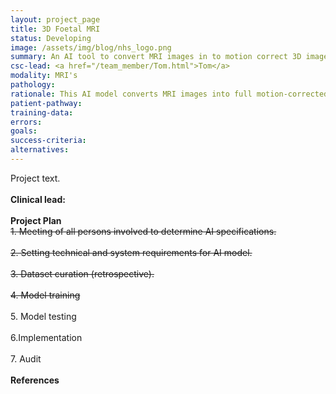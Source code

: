 ```yaml
---
layout: project_page
title: 3D Foetal MRI 
status: Developing
image: /assets/img/blog/nhs_logo.png
summary: An AI tool to convert MRI images in to motion correct 3D images.
csc-lead: <a href="/team_member/Tom.html">Tom</a>
modality: MRI's 
pathology:
rationale: This AI model converts MRI images into full motion-corrected 3-dimensional images, which negates the need for manual intervention by a radiographer or clinician.
patient-pathway: 
training-data: 
errors: 
goals: 
success-criteria: 
alternatives: 
---
```

Project text.
<br>
<br>
<b>Clinical lead: </b>
<br>
<br>
<b>Project Plan</b><br> <strike> 1.	Meeting of all persons involved to determine AI specifications. <br><br> 2.	Setting technical and system requirements for AI model. <br> <br> 3. Dataset curation (retrospective). <br><br> 4.	Model training<br><br> </strike>5.	Model testing <br><br>6.Implementation <br><br>7. Audit 
<br>
<br>
<b>References</b>